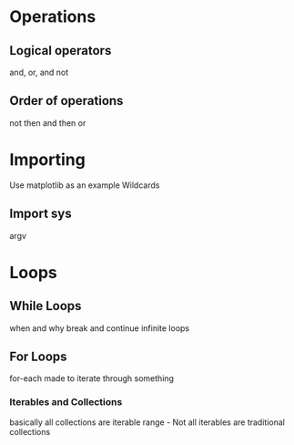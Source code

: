 
# Operations

## Logical operators

and, or, and not

## Order of operations

not then and then or

# Importing

Use matplotlib as an example
Wildcards

## Import sys

argv

# Loops

## While Loops

when and why
break and continue
infinite loops

## For Loops

for-each
made to iterate through something

### Iterables and Collections

basically all collections are iterable
range - Not all iterables are traditional collections
